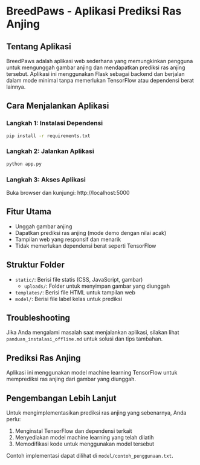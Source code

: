# BreedPaws - Aplikasi Prediksi Ras Anjing

## Tentang Aplikasi

BreedPaws adalah aplikasi web sederhana yang memungkinkan pengguna untuk mengunggah gambar anjing dan mendapatkan prediksi ras anjing tersebut. Aplikasi ini menggunakan Flask sebagai backend dan berjalan dalam mode minimal tanpa memerlukan TensorFlow atau dependensi berat lainnya.

## Cara Menjalankan Aplikasi

### Langkah 1: Instalasi Dependensi

```bash
pip install -r requirements.txt
```

### Langkah 2: Jalankan Aplikasi

```bash
python app.py
```

### Langkah 3: Akses Aplikasi

Buka browser dan kunjungi: http://localhost:5000

## Fitur Utama

- Unggah gambar anjing
- Dapatkan prediksi ras anjing (mode demo dengan nilai acak)
- Tampilan web yang responsif dan menarik
- Tidak memerlukan dependensi berat seperti TensorFlow

## Struktur Folder

- `static/`: Berisi file statis (CSS, JavaScript, gambar)
  - `uploads/`: Folder untuk menyimpan gambar yang diunggah
- `templates/`: Berisi file HTML untuk tampilan web
- `model/`: Berisi file label kelas untuk prediksi

## Troubleshooting

Jika Anda mengalami masalah saat menjalankan aplikasi, silakan lihat `panduan_instalasi_offline.md` untuk solusi dan tips tambahan.

## Prediksi Ras Anjing

Aplikasi ini menggunakan model machine learning TensorFlow untuk memprediksi ras anjing dari gambar yang diunggah.

## Pengembangan Lebih Lanjut

Untuk mengimplementasikan prediksi ras anjing yang sebenarnya, Anda perlu:

1. Menginstal TensorFlow dan dependensi terkait
2. Menyediakan model machine learning yang telah dilatih
3. Memodifikasi kode untuk menggunakan model tersebut

Contoh implementasi dapat dilihat di `model/contoh_penggunaan.txt`.